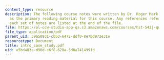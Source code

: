 ```yaml
---
content_type: resource
description: The following course notes were written by Dr. Roger Mark. These serve
  as the primary reading material for this course. Any references referred to within
  each set of notes are listed at the end of the file.
file: https://ol-ocw-studio-app-qa.s3.amazonaws.com/courses/hst-542j-quantitative-physiology-organ-transport-systems-spring-2004/a5bd483ad90de6f8628a5d8a7414991d_intro_case_study.pdf
file_type: application/pdf
parent_uid: 39a50931-cbb3-6472-ddf0-8e7bd972e31e
resourcetype: Document
title: intro_case_study.pdf
uid: a5bd483a-d90d-e6f8-628a-5d8a7414991d
---
```

